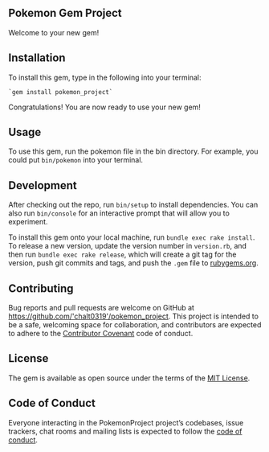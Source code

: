 ## Pokemon Gem Project

Welcome to your new gem!

## Installation

To install this gem, type in the following into your terminal:

    `gem install pokemon_project`

Congratulations! You are now ready to use your new gem!

## Usage

To use this gem, run the pokemon file in the bin directory. For example, you could put `bin/pokemon` into your terminal.

## Development

After checking out the repo, run `bin/setup` to install dependencies. You can also run `bin/console` for an interactive prompt that will allow you to experiment.

To install this gem onto your local machine, run `bundle exec rake install`. To release a new version, update the version number in `version.rb`, and then run `bundle exec rake release`, which will create a git tag for the version, push git commits and tags, and push the `.gem` file to [rubygems.org](https://rubygems.org).

## Contributing

Bug reports and pull requests are welcome on GitHub at https://github.com/'chalt0319'/pokemon_project. This project is intended to be a safe, welcoming space for collaboration, and contributors are expected to adhere to the [Contributor Covenant](http://contributor-covenant.org) code of conduct.

## License

The gem is available as open source under the terms of the [MIT License](https://opensource.org/licenses/MIT).

## Code of Conduct

Everyone interacting in the PokemonProject project’s codebases, issue trackers, chat rooms and mailing lists is expected to follow the [code of conduct](https://github.com/'chalt0319'/pokemon_project/blob/master/CODE_OF_CONDUCT.md).
